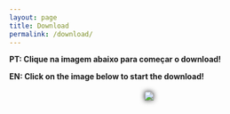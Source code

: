 ```yaml
---
layout: page
title: Download
permalink: /download/
---
```


<!-- Set custom CSS style-->
<style>
    img#shadow {
        filter: drop-shadow(0px 0px 5px #222); 
        margin: 5px 5px 5px 5px;
    }

    div#center {
        text-align: center;
    }
</style>

**PT: Clique na imagem abaixo para começar o download!**

**EN: Click on the image below to start the download!**

<!-- Download link image -->
<div id = "center" >
    <!-- Insert download link here!.. -->
    <a href="https://github.com/ednaldogame/game/releases/download/v1.0.5/ednaldov015.zip"> <img id="shadow" src="../images/download.png"> </a>
</div>